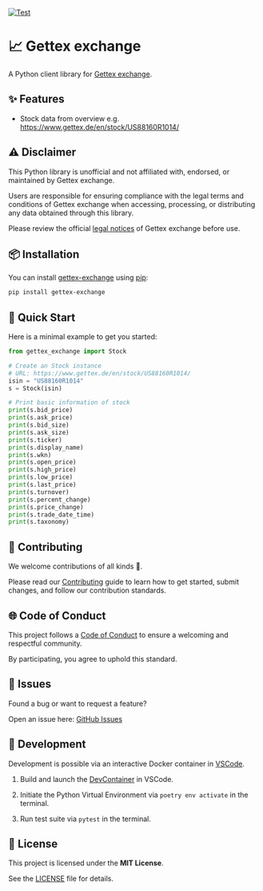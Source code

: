 [![Test](https://github.com/escalate/gettex-exchange/actions/workflows/test.yml/badge.svg?branch=master&event=push)](https://github.com/escalate/gettex-exchange/actions/workflows/test.yml)

# 📈 Gettex exchange

A Python client library for [Gettex exchange](https://www.gettex.de).

## ✨ Features

- Stock data from overview e.g. https://www.gettex.de/en/stock/US88160R1014/

## ⚠️ Disclaimer

This Python library is unofficial and not affiliated with, endorsed, or maintained by Gettex exchange.

Users are responsible for ensuring compliance with the legal terms and conditions of Gettex exchange when accessing, processing, or distributing any data obtained through this library.

Please review the official [legal notices](https://www.gettex.de/en/legal-notice/) of Gettex exchange before use.

## 📦 Installation

You can install [gettex-exchange](https://pypi.org/project/gettex-exchange/) using [pip](https://pypi.org/project/pip/):

```bash
pip install gettex-exchange
```

## 🚀 Quick Start

Here is a minimal example to get you started:

```python
from gettex_exchange import Stock

# Create an Stock instance
# URL: https://www.gettex.de/en/stock/US88160R1014/
isin = "US88160R1014"
s = Stock(isin)

# Print basic information of stock
print(s.bid_price)
print(s.ask_price)
print(s.bid_size)
print(s.ask_size)
print(s.ticker)
print(s.display_name)
print(s.wkn)
print(s.open_price)
print(s.high_price)
print(s.low_price)
print(s.last_price)
print(s.turnover)
print(s.percent_change)
print(s.price_change)
print(s.trade_date_time)
print(s.taxonomy)
```

## 🤝 Contributing

We welcome contributions of all kinds 🎉.

Please read our [Contributing](https://github.com/escalate/gettex-exchange/blob/master/CONTRIBUTING.md) guide to learn how to get started, submit changes, and follow our contribution standards.

## 🌐 Code of Conduct

This project follows a [Code of Conduct](https://github.com/escalate/gettex-exchange/blob/master/CODE_OF_CONDUCT.md) to ensure a welcoming and respectful community.

By participating, you agree to uphold this standard.

## 🐛 Issues

Found a bug or want to request a feature?

Open an issue here: [GitHub Issues](https://github.com/escalate/gettex-exchange/issues)

## 🧪 Development

Development is possible via an interactive Docker container in [VSCode](https://code.visualstudio.com/).

1. Build and launch the [DevContainer](https://code.visualstudio.com/docs/devcontainers/containers) in VSCode.

2. Initiate the Python Virtual Environment via `poetry env activate` in the terminal.

3. Run test suite via `pytest` in the terminal.

## 📜 License

This project is licensed under the **MIT License**.

See the [LICENSE](https://github.com/escalate/gettex-exchange/blob/master/LICENSE) file for details.
